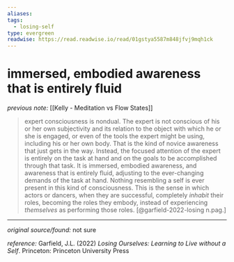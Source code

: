```yaml
---
aliases: 
tags:
  - losing-self
type: evergreen
readwise: https://read.readwise.io/read/01gstya5587m848jfvj9mqh1ck
---
```


# immersed, embodied awareness that is entirely fluid

_previous note:_ [[Kelly - Meditation vs Flow States]]

> expert consciousness is nondual. The expert is not conscious of his or her own subjectivity and its relation to the object with which he or she is engaged, or even of the tools the expert might be using, including his or her own body. That is the kind of novice awareness that just gets in the way. Instead, the focused attention of the expert is entirely on the task at hand and on the goals to be accomplished through that task. It is immersed, embodied awareness, and awareness that is entirely fluid, adjusting to the ever-changing demands of the task at hand. Nothing resembling a self is ever present in this kind of consciousness. This is the sense in which actors or dancers, when they are successful, completely *inhabit* their roles, becoming the roles they embody, instead of experiencing *themselves* as performing those roles. [@garfield-2022-losing n.pag.]



---

_original source/found:_ not sure

_reference:_ Garfield, J.L. (2022) _Losing Ourselves: Learning to Live without a Self_. Princeton: Princeton University Press



